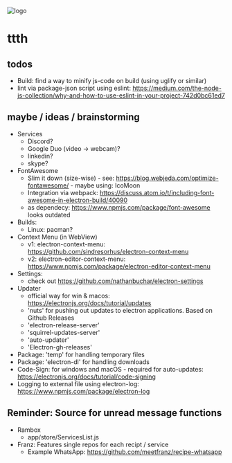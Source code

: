 ![logo](https://raw.githubusercontent.com/yafp/ttth/master/.github/logo/128x128.png)

# ttth
## todos
* Build: find a way to minify js-code on build (using uglify or similar)
* lint via package-json script using eslint: https://medium.com/the-node-js-collection/why-and-how-to-use-eslint-in-your-project-742d0bc61ed7

## maybe / ideas / brainstorming
* Services
  * Discord?
  * Google Duo (video -> webcam)?
  * linkedin?
  * skype?
* FontAwesome
  * Slim it down (size-wise) - see: https://blog.webjeda.com/optimize-fontawesome/ - maybe using: IcoMoon
  * Integration via webpack: https://discuss.atom.io/t/including-font-awesome-in-electron-build/40090
  * as dependecy: https://www.npmjs.com/package/font-awesome looks outdated
* Builds:
  * Linux: pacman?
* Context Menu (in WebView)
  * v1: electron-context-menu: https://github.com/sindresorhus/electron-context-menu
  * v2: electron-editor-context-menu: https://www.npmjs.com/package/electron-editor-context-menu
* Settings:
  * check out https://github.com/nathanbuchar/electron-settings
* Updater
  * official way for win & macos: https://electronjs.org/docs/tutorial/updates
  * 'nuts' for pushing out updates to electron applications. Based on Github Releases
  * 'electron-release-server'
  * 'squirrel-updates-server'
  * 'auto-updater'
  * 'Electron-gh-releases'
* Package: 'temp' for handling temporary files
* Package: 'electron-dl' for handling downloads
* Code-Sign: for windows and macOS - required for auto-updates: https://electronjs.org/docs/tutorial/code-signing
* Logging to external file using electron-log: https://www.npmjs.com/package/electron-log

## Reminder: Source for unread message functions
* Rambox
  * app/store/ServicesList.js
* Franz: Features single repos for each recipt / service
  * Example WhatsApp: https://github.com/meetfranz/recipe-whatsapp
